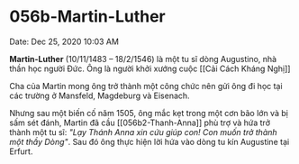 # 056b-Martin-Luther

Date: Dec 25, 2020 10:03 AM

**Martin-Luther** (10/11/1483 – 18/2/1546) là một tu sĩ dòng Augustino, nhà thần học người Đức. Ông là người khởi xướng cuộc [[Cải Cách Kháng Nghị]] 

Cha của Martin mong ông trở thành một công chức nên gửi ông đi học tại các trường ở Mansfeld, Magdeburg và Eisenach.

Nhưng sau một biến cố năm 1505, ông mắc kẹt trong một cơn bão lớn và bị sấm sét đánh, Martin đã cầu [[056b2-Thanh-Anna]] phù trợ và hứa trở thành một tu sĩ: *"Lạy Thánh Anna xin cứu giúp con! Con muốn trở thành một thầy Dòng"*. Sau đó ông thực hiện lời hứa vào dòng tu kín Augustine tại Erfurt.